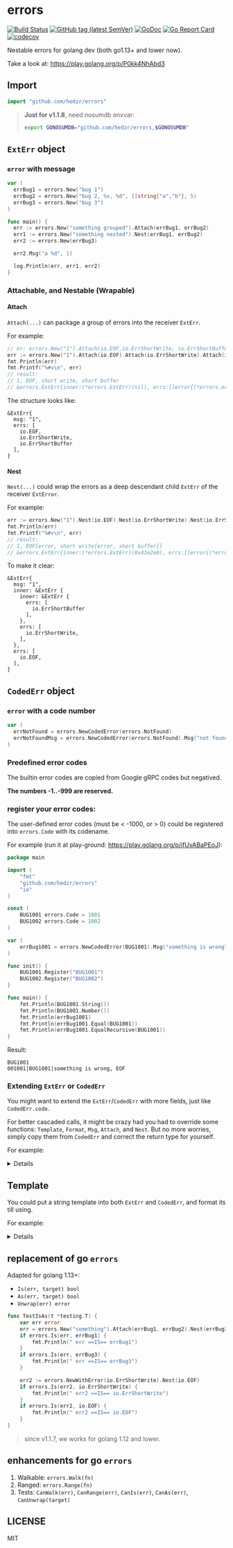 # errors

[![Build Status](https://travis-ci.org/hedzr/errors.svg?branch=master)](https://travis-ci.org/hedzr/errors)
[![GitHub tag (latest SemVer)](https://img.shields.io/github/tag/hedzr/errors.svg?label=release)](https://github.com/hedzr/errors/releases)
[![GoDoc](https://img.shields.io/badge/godoc-reference-blue.svg?style=flat)](https://godoc.org/github.com/hedzr/errors) 
[![Go Report Card](https://goreportcard.com/badge/github.com/hedzr/errors)](https://goreportcard.com/report/github.com/hedzr/errors)
[![codecov](https://codecov.io/gh/hedzr/errors/branch/master/graph/badge.svg)](https://codecov.io/gh/hedzr/errors)


Nestable errors for golang dev (both go1.13+ and lower now).

Take a look at: <https://play.golang.org/p/P0kk4NhAbd3>



## Import

```go
import "github.com/hedzr/errors"
```

> **Just for v1.1.8**, need nosumdb envvar: 
> ```bash
> export GONOSUMDB="github.com/hedzr/errors,$GONOSUMDB"
> ```

## `ExtErr` object

### `error` with message

```go
var (
  errBug1 = errors.New("bug 1")
  errBug2 = errors.New("bug 2, %v, %d", []string{"a","b"}, 5)
  errBug3 = errors.New("bug 3")
)

func main() {
  err := errors.New("something grouped").Attach(errBug1, errBug2)
  err1 := errors.New("something nested").Nest(errBug1, errBug2)
  err2 := errors.New(errBug3)

  err2.Msg("a %d", 1)

  log.Println(err, err1, err2)
}
```

### Attachable, and Nestable (Wrapable)

#### Attach

`Attach(...)` can package a group of errors into the receiver `ExtErr`.

For example:

```go
// or: errors.New("1").Attach(io.EOF,io.ErrShortWrite, io.ErrShortBuffer)
err := errors.New("1").Attach(io.EOF).Attach(io.ErrShortWrite).Attach(io.ErrShortBuffer)
fmt.Println(err)
fmt.Printf("%#v\n", err)
// result:
// 1, EOF, short write, short buffer
// &errors.ExtErr{inner:(*errors.ExtErr)(nil), errs:[]error{(*errors.errorString)(0xc000042040), (*errors.errorString)(0xc000042020), (*errors.errorString)(0xc000042030)}, msg:"1", tmpl:""}
```

The structure looks like:

```
&ExtErr{
  msg: "1",
  errs: [
    io.EOF,
    io.ErrShortWrite,
    io.ErrShortBuffer
  ],
}
```

#### Nest

`Nest(...)` could wrap the errors as a deep descendant child `ExtErr` of the receiver `ExtError`.

For example:

```go
err := errors.New("1").Nest(io.EOF).Nest(io.ErrShortWrite).Nest(io.ErrShortBuffer)
fmt.Println(err)
fmt.Printf("%#v\n", err)
// result:
// 1, EOF[error, short write[error, short buffer]]
// &errors.ExtErr{inner:(*errors.ExtErr)(0x43e2e0), errs:[]error{(*errors.errorString)(0x40c040)}, msg:"1", tmpl:""}
```

To make it clear:

```
&ExtErr{
  msg: "1",
  inner: &ExtErr {
    inner: &ExtErr {
      errs: [
        io.ErrShortBuffer
      ],
    },
    errs: [
      io.ErrShortWrite,
    ],
  },
  errs: [
    io.EOF,
  ],
}
```



## `CodedErr` object

### `error` with a code number

```go
var (
  errNotFound = errors.NewCodedError(errors.NotFound)
  errNotFoundMsg = errors.NewCodedError(errors.NotFound).Msg("not found")
)
```

### Predefined error codes

The builtin error codes are copied from Google gRPC codes but negatived.

**The numbers -1..-999 are reserved.**


### register your error codes:

The user-defined error codes (must be < -1000, or > 0) could be registered into `errors.Code` with its codename.

For example (run it at play-ground: https://play.golang.org/p/ifUvABaPEoJ):

```go
package main

import (
	"fmt"
	"github.com/hedzr/errors"
	"io"
)

const (
	BUG1001 errors.Code = 1001
	BUG1002 errors.Code = 1002
)

var (
	errBug1001 = errors.NewCodedError(BUG1001).Msg("something is wrong").Attach(io.EOF)
)

func init() {
	BUG1001.Register("BUG1001")
	BUG1002.Register("BUG1002")
}

func main() {
	fmt.Println(BUG1001.String())
	fmt.Println(BUG1001.Number())
	fmt.Println(errBug1001)
	fmt.Println(errBug1001.Equal(BUG1001))
	fmt.Println(errBug1001.EqualRecursive(BUG1001))
}
```

Result:

```
BUG1001
001001|BUG1001|something is wrong, EOF
```

### Extending `ExtErr` or `CodedErr`

You might want to extend the `ExtErr`/`CodedErr` with more fields, just like `CodedErr.code`.

For better cascaded calls, it might be crazy had you had to 
override some functions: `Template`, `Format`, `Msg`, `Attach`, and 
`Nest`. But no more worries, simply copy them from `CodedErr` 
and correct the return type for yourself.

For example:

<details>

```go
// newError formats a ErrorForCmdr object
func newError(ignorable bool, sourceTemplate *ErrorForCmdr, args ...interface{}) *ErrorForCmdr {
	e := sourceTemplate.Format(args...)
	e.Ignorable = ignorable
	return e
}

// newErrorWithMsg formats a ErrorForCmdr object
func newErrorWithMsg(msg string, inner error) *ErrorForCmdr {
	return newErr(msg).Attach(inner)
}

func newErr(msg string, args ...interface{}) *ErrorForCmdr {
	return &ErrorForCmdr{ExtErr: *errors.New(msg, args...)}
}

func newErrTmpl(tmpl string) *ErrorForCmdr {
	return &ErrorForCmdr{ExtErr: *errors.NewTemplate(tmpl)}
}

func (e *ErrorForCmdr) Error() string {
	var buf bytes.Buffer
	buf.WriteString(fmt.Sprintf("%v|%s", e.Ignorable, e.ExtErr.Error()))
	return buf.String()
}

// Template setup a string format template.
// Coder could compile the error object with formatting args later.
//
// Note that `ExtErr.Template()` had been overrided here
func (e *ErrorForCmdr) Template(tmpl string) *ErrorForCmdr {
	_ = e.ExtErr.Template(tmpl)
	return e
}

// Format compiles the final msg with string template and args
//
// Note that `ExtErr.Template()` had been overridden here
func (e *ErrorForCmdr) Format(args ...interface{}) *ErrorForCmdr {
	_ = e.ExtErr.Format(args...)
	return e
}

// Msg encodes a formattable msg with args into ErrorForCmdr
//
// Note that `ExtErr.Template()` had been overridden here
func (e *ErrorForCmdr) Msg(msg string, args ...interface{}) *ErrorForCmdr {
	_ = e.ExtErr.Msg(msg, args...)
	return e
}

// Attach attaches the nested errors into ErrorForCmdr
//
// Note that `ExtErr.Template()` had been overridden here
func (e *ErrorForCmdr) Attach(errors ...error) *ErrorForCmdr {
	_ = e.ExtErr.Attach(errors...)
	return e
}

// Nest attaches the nested errors into ErrorForCmdr
//
// Note that `ExtErr.Template()` had been overridden here
func (e *ErrorForCmdr) Nest(errors ...error) *ErrorForCmdr {
	_ = e.ExtErr.Nest(errors...)
	return e
}
```

</details>



## Template

You could put a string template into both `ExtErr` and `CodedErr`, and format its till using.

For example:

<details>

```go
const (
	BUG1004 errors.Code = -1004
	BUG1005 errors.Code = -1005
)

var (
	eb1  = errors.NewTemplate("xxbug 1, cause: %v")
	eb11 = errors.New("").Msg("first, %v", "ok").Template("xxbug11, cause")
	eb2  = errors.NewCodedError(BUG1004).Template("xxbug4, cause: %v")
	eb3  = errors.NewCodedError(BUG1005).Template("xxbug5, cause: none")
	eb31 = errors.NewCodedError(BUG1004).Msg("first, %v", "ok").Template("xxbug4.31, cause: %v")
	eb4  = errors.NewCodedError(BUG1005).Template("xxbug54, cause: none")
)

func init() {
	BUG1004.Register("BUG1004")
	BUG1005.Register("BUG1005")
}

func TestAll(t *testing.T) {
	err = eb1.Format("resources exhausted")
	t.Log(err)
}
```

Yet another one:

```go
const (
	ErrNoNotFound errors.Code = -9710
)

var (
	ErrNotFound  = errors.NewCodedError(ErrNoNotFound).Template("'%v' not found")
	ErrNotFound2 = errors.NewCodedError(-9711).Template("'%v' not found")
)

func init() {
	ErrNoNotFound.Register("Not Found")
	errors.Code(-9711).Register("Not Found 2")
}

// ...
return ErrNoNotFound.Format(filename)
```

</details>




## replacement of go `errors`

Adapted for golang 1.13+:

- `Is(err, target) bool`
- `As(err, target) bool`
- `Unwrap(err) error`


```go
func TestIsAs(t *testing.T) {
	var err error
	err = errors.New("something").Attach(errBug1, errBug2).Nest(errBug3, errBug4).Msg("anything")
	if errors.Is(err, errBug1) {
		fmt.Println(" err ==IS== errBug1")
	}
	if errors.Is(err, errBug3) {
		fmt.Println(" err ==IS== errBug3")
	}

	err2 := errors.NewWithError(io.ErrShortWrite).Nest(io.EOF)
	if errors.Is(err2, io.ErrShortWrite) {
		fmt.Println(" err2 ==IS== io.ErrShortWrite")
	}
	if errors.Is(err2, io.EOF) {
		fmt.Println(" err2 ==IS== io.EOF")
	}
}
```

> since v1.1.7, we works for golang 1.12 and lower.


## enhancements for go `errors`

1. Walkable: `errors.Walk(fn)`
2. Ranged: `errors.Range(fn)`
3. Tests: `CanWalk(err)`, `CanRange(err)`, `CanIs(err)`, `CanAs(err)`, `CanUnwrap(target)`



## LICENSE

MIT

